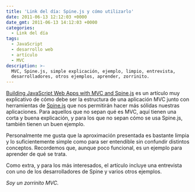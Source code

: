 ```yaml
---
title: 'Link del día: Spine.js y cómo utilizarlo'
date: 2011-06-13 12:12:03 +0000
date_gmt: 2011-06-13 14:12:03 +0000
categories:
  - Link del día
tags:
  - JavaScript
  - desarrollo web
  - artículo
  - MVC
description: >-
  MVC, Spine.js, simple explicación, ejemplo, limpio, entrevista,
  desarrolladores, otros ejemplos, aprender, zorrinito.
---
```



[Building JavaScript Web Apps with MVC and Spine.js](http://addyosmani.com/blog/building-apps-spinejs/) es un artículo muy explicativo de cómo debe ser la estructura de una aplicación MVC junto con herramientas de [Spine.js](http://maccman.github.com/spine/) que nos permitirán hacer más sólidas nuestras aplicaciones. Para aquellos que no sepan qué es MVC, aquí tienen una corta y buena explicación, y para los que no sepan cómo se usa Spine.js, también tienen un buen ejemplo.

Personalmente me gusta que la aproximación presentada es bastante limpia y lo suficientemente simple como para ser entendible sin confundir distintos conceptos. Recordemos que, aunque poco funcional, es un ejemplo para aprender de qué se trata.

Como extra, y para los más interesados, el artículo incluye una entrevista con uno de los desarrolladores de Spine y varios otros ejemplos.

_Soy un zorrinito MVC._

